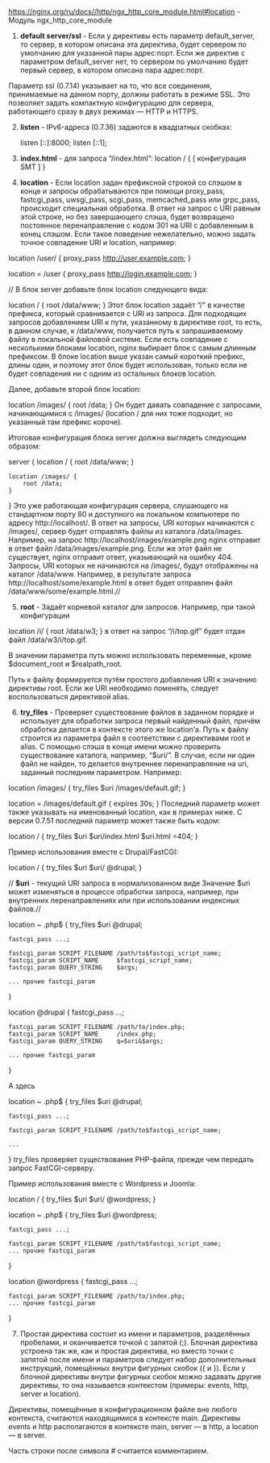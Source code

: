 https://nginx.org/ru/docs//http/ngx_http_core_module.html#location - Модуль ngx_http_core_module

1) **default server/ssl** - Если у директивы есть параметр default_server, то сервер, в котором описана эта директива, будет сервером по умолчанию для указанной пары адрес:порт. Если же директив с параметром default_server нет, то сервером по умолчанию будет первый сервер, в котором описана пара адрес:порт.

Параметр ssl (0.7.14) указывает на то, что все соединения, принимаемые на данном порту, должны работать в режиме SSL. Это позволяет задать компактную конфигурацию для сервера, работающего сразу в двух режимах — HTTP и HTTPS.

2) **listen** - IPv6-адреса (0.7.36) задаются в квадратных скобках:

	listen [::]:8000;
	listen [::1];

3) **index.html** - для запроса “/index.html”:
location / {
    [ конфигурация SMT ]
}

4) **location** -  Если location задан префиксной строкой со слэшом в конце и запросы обрабатываются при помощи proxy_pass, fastcgi_pass, uwsgi_pass, scgi_pass, memcached_pass или grpc_pass, происходит специальная обработка. В ответ на запрос с URI равным этой строке, но без завершающего слэша, будет возвращено постоянное перенаправление с кодом 301 на URI с добавленным в конец слэшом. Если такое поведение нежелательно, можно задать точное совпадение URI и location, например:

location /user/ {
    proxy_pass http://user.example.com;
}

location = /user {
    proxy_pass http://login.example.com;
}

// В блок server добавьте блок location следующего вида:

location / {
    root /data/www;
}
Этот блок location задаёт “/” в качестве префикса, который сравнивается с URI из запроса. Для подходящих запросов добавлением URI к пути, указанному в директиве root, то есть, в данном случае, к /data/www, получается путь к запрашиваемому файлу в локальной файловой системе. Если есть совпадение с несколькими блоками location, nginx выбирает блок с самым длинным префиксом. В блоке location выше указан самый короткий префикс, длины один, и поэтому этот блок будет использован, только если не будет совпадения ни с одним из остальных блоков location.

Далее, добавьте второй блок location:

location /images/ {
    root /data;
}
Он будет давать совпадение с запросами, начинающимися с /images/ (location / для них тоже подходит, но указанный там префикс короче).

Итоговая конфигурация блока server должна выглядеть следующим образом:

server {
    location / {
        root /data/www;
    }

    location /images/ {
        root /data;
    }
}
Это уже работающая конфигурация сервера, слушающего на стандартном порту 80 и доступного на локальном компьютере по адресу http://localhost/. В ответ на запросы, URI которых начинаются с /images/, сервер будет отправлять файлы из каталога /data/images. Например, на запрос http://localhost/images/example.png nginx отправит в ответ файл /data/images/example.png. Если же этот файл не существует, nginx отправит ответ, указывающий на ошибку 404. Запросы, URI которых не начинаются на /images/, будут отображены на каталог /data/www. Например, в результате запроса http://localhost/some/example.html в ответ будет отправлен файл /data/www/some/example.html.//



5) **root** - Задаёт корневой каталог для запросов. Например, при такой конфигурации

location /i/ {
    root /data/w3;
}
в ответ на запрос “/i/top.gif” будет отдан файл /data/w3/i/top.gif.

В значении параметра путь можно использовать переменные, кроме $document_root и $realpath_root.

Путь к файлу формируется путём простого добавления URI к значению директивы root. Если же URI необходимо поменять, следует воспользоваться директивой alias.

6) **try_files** - Проверяет существование файлов в заданном порядке и использует для обработки запроса первый найденный файл, причём обработка делается в контексте этого же location’а. Путь к файлу строится из параметра файл в соответствии с директивами root и alias. С помощью слэша в конце имени можно проверить существование каталога, например, “$uri/”. В случае, если ни один файл не найден, то делается внутреннее перенаправление на uri, заданный последним параметром. Например:

location /images/ {
    try_files $uri /images/default.gif;
}

location = /images/default.gif {
    expires 30s;
}
Последний параметр может также указывать на именованный location, как в примерах ниже. С версии 0.7.51 последний параметр может также быть кодом:

location / {
    try_files $uri $uri/index.html $uri.html =404;
}

Пример использования вместе с Drupal/FastCGI:

location / {
    try_files $uri $uri/ @drupal;
}

// **$uri** - текущий URI запроса в нормализованном виде
Значение $uri может изменяться в процессе обработки запроса, например, при внутренних перенаправлениях или при использовании индексных файлов.//

location ~ \.php$ {
    try_files $uri @drupal;

    fastcgi_pass ...;

    fastcgi_param SCRIPT_FILENAME /path/to$fastcgi_script_name;
    fastcgi_param SCRIPT_NAME     $fastcgi_script_name;
    fastcgi_param QUERY_STRING    $args;

    ... прочие fastcgi_param
}

location @drupal {
    fastcgi_pass ...;

    fastcgi_param SCRIPT_FILENAME /path/to/index.php;
    fastcgi_param SCRIPT_NAME     /index.php;
    fastcgi_param QUERY_STRING    q=$uri&$args;

    ... прочие fastcgi_param
}

А здесь

location ~ \.php$ {
    try_files $uri @drupal;

    fastcgi_pass ...;

    fastcgi_param SCRIPT_FILENAME /path/to$fastcgi_script_name;

    ...
}
try_files проверяет существование PHP-файла, прежде чем передать запрос FastCGI-серверу.

Пример использования вместе с Wordpress и Joomla:

location / {
    try_files $uri $uri/ @wordpress;
}

location ~ \.php$ {
    try_files $uri @wordpress;

    fastcgi_pass ...;

    fastcgi_param SCRIPT_FILENAME /path/to$fastcgi_script_name;
    ... прочие fastcgi_param
}

location @wordpress {
    fastcgi_pass ...;

    fastcgi_param SCRIPT_FILENAME /path/to/index.php;
    ... прочие fastcgi_param
}

7) Простая директива состоит из имени и параметров, разделённых пробелами, и оканчивается точкой с запятой (;). Блочная директива устроена так же, как и простая директива, но вместо точки с запятой после имени и параметров следует набор дополнительных инструкций, помещённых внутри фигурных скобок ({ и }). Если у блочной директивы внутри фигурных скобок можно задавать другие директивы, то она называется контекстом (примеры: events, http, server и location).

Директивы, помещённые в конфигурационном файле вне любого контекста, считаются находящимися в контексте main. Директивы events и http располагаются в контексте main, server — в http, а location — в server.

Часть строки после символа # считается комментарием.